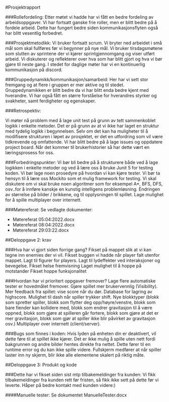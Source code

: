 #Prosjektrapport

###Rollefordeling:
Etter møtet vi hadde har vi fått en bedre fordeling av arbeidsoppgaver. Vi har fortsatt ganske frie roller, men er blitt bedre på å fordele arbeid. Dette har fungert bedre siden kommunikasjonsflyten også har blitt vesentlig forbedret.

###Prosjektmetodikk:
Vi bruker fortsatt scrum. Vi bryter ned arbeidet i små mål som skal fullføres før vi begynner på nye mål. Vi bruker tirsdagsmøtene som slutten av sprintene der vi kjører sprintgjennomgang og viser utført arbeid. Vi diskuterer og reflekterer over hva som har blitt gjort og hva vi bør gjøre til neste gang. I stedet for daglige møter har vi en kontinuerlig kommunikasjon på discord.

###Gruppedynamikk/kommunikasjon/samarbeid:
Her har vi sett stor fremgang og at flere i gruppen er mer aktive og til stedet. Gruppedynamikken er blitt bedre da vi har blitt enda bedre kjent med hverandre. Vi har også fått en større forståelse for hverandres styrker og svakheter, samt ferdigheter og egenskaper.

###Retrospektiv:

Vi møter nå problem med å lage unit test på grunn av tett sammenkoblet logikk i enkelte metoder. Det er på grunn av at vi ikke har laget en struktur med tydelig logikk i begynnelsen. Selv om det kan ha muligheter til å modifisere strukturen i løpet av prosjektet, er det en utfordring som vil være tidkrevende og omfattende.
Vi har blitt bedre på å lage issues og oppdatere project board.
Når det kommer til brukerhistorier så har dette vært en læringsprosess for oss.

###Forbedringspunkter:
Vi bør bli bedre på å strukturere både ved å lage logikken i enkelte metoder og ved å lære oss å bruke Junit 5 for testing koden.
Vi bør lage noen prosedyre på hvordan vi kan kjøre tester.
Vi bør ta hensyn til å lære oss Mockito som et mulig framework for testing.
Vi skal diskutere om vi skal bruke noen algoritmer som for eksempel A*, BFS, DFS, osv..for å innføre kanskje en kunstig intelligens problemløsning.
Endringen av størrelse på bilder / brikkene, og til opplysningen til spillet.
Lage mulighet for å spille multiplayer over internett.

###Møtereferat:
Se vedlagte dokumenter:
- Møtereferat 05:04:2022.docx
- Møtereferat 08:04:2022.docx
- Møtereferat 29:03:22.docx

##Deloppgave 2: krav

###Hva har vi gjort siden forrige gang?
Fikset på mappet slik at vi kan tegne inn enemies der vi vil.
Fikset buggen vi hadde når player falt utenfor mappet.
Lagt til figurer for players.
Lagt til lydeffekter ved interaksjoner og bevegelse.
Fikset helse fremvisning
Laget mulighet til å hoppe på motstander
Fikset hoppe funksjonalitet

###Hvordan har vi prioritert oppgaver fremover?
Lage flere automatiske tester er hovedmålet fremover.
Gjøre spillet mer brukervennlig (Visibility).
Mer feedback fra spillet: vise score når du dør.
Database for lagring av highscore.
Mulighet til dash når spiller trykker shift.
Nye blokktyper (blokk som spretter spiller, blokk som flytter deg opp/høyre/venstre, blokk som bare fiender kan kollidere med, blokk som endrer gravitasjon til å være oppned, blokk som gjøre at spilleren går fortere, blokk som gjøre at det er mer gravitasjon, blokk som gjør at spiller ikke blir påvirket av gravitasjon osv.)
Multiplayer over internett (client/server).

###Bugs som finnes i koden:
Hvis lyden på enheten din er deaktivert, vil dette føre til at spillet ikke kjører.
Det er ikke mulig å spille uten nett fordi bakgrunnen og andre bilder hentes direkte fra nettet. Dette fører til en runtime error og du kan ikke spille videre.
Fullskjerm medfører at når spiller laster inn ny skjerm, blir ikke alle elementene skalert på riktig måte.


##Deloppgave 3: Produkt og kode

###Dette har vi fikset siden sist mtp tilbakemeldinger fra kunden:
Vi fikk tilbakemeldinger fra kunden rett før fristen, så fikk ikke sett på dette før vi leverte. Håper på bedre kontakt med kunden videre:)

####Manuelle tester:
Se dokumentet ManuelleTester.docx